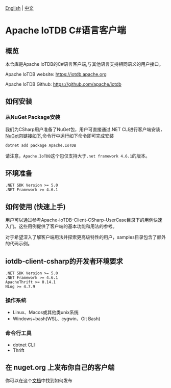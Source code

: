 <!--

    Licensed to the Apache Software Foundation (ASF) under one
    or more contributor license agreements.  See the NOTICE file
    distributed with this work for additional information
    regarding copyright ownership.  The ASF licenses this file
    to you under the Apache License, Version 2.0 (the
    "License"); you may not use this file except in compliance
    with the License.  You may obtain a copy of the License at
    
        http://www.apache.org/licenses/LICENSE-2.0
    
    Unless required by applicable law or agreed to in writing,
    software distributed under the License is distributed on an
    "AS IS" BASIS, WITHOUT WARRANTIES OR CONDITIONS OF ANY
    KIND, either express or implied.  See the License for the
    specific language governing permissions and limitations
    under the License.

-->
[English](./README.md) | [中文](./README_ZH.md)

# Apache IoTDB C#语言客户端

## 概览

本仓库是Apache IoTDB的C#语言客户端,与其他语言支持相同语义的用户接口。

Apache IoTDB website: https://iotdb.apache.org

Apache IoTDB Github: https://github.com/apache/iotdb

## 如何安装
### 从NuGet Package安装

我们为CSharp用户准备了NuGet包，用户可直接通过.NET CLI进行客户端安装，[NuGet包链接如下](https://www.nuget.org/packages/Apache.IoTDB/),命令行中运行如下命令即可完成安装
    
```sh
dotnet add package Apache.IoTDB
```

请注意，`Apache.IoTDB`这个包仅支持大于`.net framework 4.6.1`的版本。
## 环境准备

    .NET SDK Version >= 5.0
    .NET Framework >= 4.6.1 

## 如何使用 (快速上手)
用户可以通过参考Apache-IoTDB-Client-CSharp-UserCase目录下的用例快速入门。这些用例提供了客户端的基本功能和用法的参考。

对于希望深入了解客户端用法并探索更高级特性的用户，samples目录包含了额外的代码示例。


## iotdb-client-csharp的开发者环境要求

```
.NET SDK Version >= 5.0
.NET Framework >= 4.6.1
ApacheThrift >= 0.14.1
NLog >= 4.7.9
```

### 操作系统

* Linux、Macos或其他类unix系统
* Windows+bash(WSL、cygwin、Git Bash)

### 命令行工具

* dotnet CLI
* Thrift

## 在 nuget.org 上发布你自己的客户端
你可以在这个[文档](./PUBLISH.md)中找到如何发布